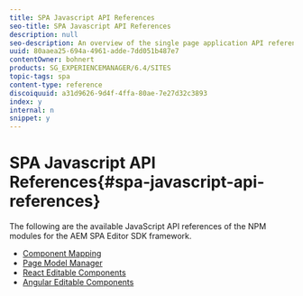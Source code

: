 ```yaml
---
title: SPA Javascript API References
seo-title: SPA Javascript API References
description: null
seo-description: An overview of the single page application API references
uuid: 80aaea25-694a-4961-adde-7dd051b487e7
contentOwner: bohnert
products: SG_EXPERIENCEMANAGER/6.4/SITES
topic-tags: spa
content-type: reference
discoiquuid: a31d9626-9d4f-4ffa-80ae-7e27d32c3893
index: y
internal: n
snippet: y
---
```


# SPA Javascript API References{#spa-javascript-api-references}

The following are the available JavaScript API references of the NPM modules for the AEM SPA Editor SDK framework.

* [Component Mapping](https://www.npmjs.com/package/@adobe/cq-spa-component-mapping)
* [Page Model Manager](https://www.npmjs.com/package/@adobe/cq-spa-page-model-manager)
* [React Editable Components](https://www.npmjs.com/package/@adobe/cq-react-editable-components)
* [Angular Editable Components](https://www.npmjs.com/package/@adobe/cq-angular-editable-components)

